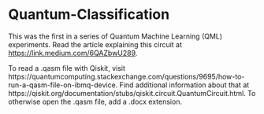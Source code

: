 # Quantum-Classification
This was the first in a series of Quantum Machine Learning (QML) experiments.
Read the article explaining this circuit at https://link.medium.com/6QAZbwU289.
<p>To read a .qasm file with Qiskit, visit https://quantumcomputing.stackexchange.com/questions/9695/how-to-run-a-qasm-file-on-ibmq-device.
Find additional information about that at https://qiskit.org/documentation/stubs/qiskit.circuit.QuantumCircuit.html.
To otherwise open the .qasm file, add a .docx extension.
